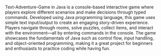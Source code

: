 
Text-Adventure-Game in Java is a console-based interactive game where players explore different scenarios and make decisions through typed commands. Developed using Java programming language, this game uses simple text input/output to create an engaging story-driven experience. Players navigate through rooms, solve puzzles, collect items, and interact with the environment—all by entering commands in the console. The game showcases the fundamentals of Java such as control flow, input handling, and object-oriented programming, making it a great project for beginners and enthusiasts to practice coding while having fun.
